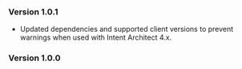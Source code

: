 ### Version 1.0.1

- Updated dependencies and supported client versions to prevent warnings when used with Intent Architect 4.x.

### Version 1.0.0